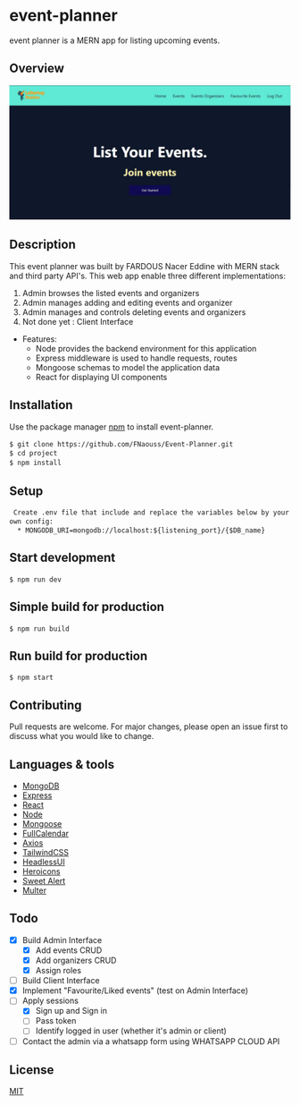 # event-planner

event planner is a MERN app for listing upcoming events.

## Overview

![alt overview](https://github.com/FNaouss/Event-Planner/blob/main/overview.JPG)

## Description

This event planner was built by FARDOUS Nacer Eddine with MERN stack and third party API's. This web app enable three different implementations:

1. Admin browses the listed events and organizers
2. Admin manages adding and editing events and organizer
3. Admin manages and controls deleting events and organizers
4. Not done yet : Client Interface

- Features:
  - Node provides the backend environment for this application
  - Express middleware is used to handle requests, routes
  - Mongoose schemas to model the application data
  - React for displaying UI components

## Installation

Use the package manager [npm](https://www.npmjs.com/) to install event-planner.

```bash
$ git clone https://github.com/FNaouss/Event-Planner.git
$ cd project
$ npm install
```

## Setup

```
 Create .env file that include and replace the variables below by your own config:
  * MONGODB_URI=mongodb://localhost:${listening_port}/{$DB_name}
```

## Start development

```
$ npm run dev
```

## Simple build for production

```
$ npm run build
```

## Run build for production

```
$ npm start
```

## Contributing

Pull requests are welcome. For major changes, please open an issue first to discuss what you would like to change.

## Languages & tools

- [MongoDB](https://www.mongodb.com/)
- [Express](https://expressjs.com/)
- [React](https://reactjs.org/)
- [Node](https://nodejs.org/en/)
- [Mongoose](https://mongoosejs.com/)
- [FullCalendar](fullcalendar.io/)
- [Axios](https://axios-http.com/)
- [TailwindCSS](tailwindcss.com/)
- [HeadlessUI](https://headlessui.dev/)
- [Heroicons](https://heroicons.com/)
- [Sweet Alert](https://sweetalert.js.org/)
- [Multer]()

## Todo

- [x] Build Admin Interface
  - [x] Add events CRUD
  - [x] Add organizers CRUD
  - [x] Assign roles
- [ ] Build Client Interface
- [x] Implement "Favourite/Liked events" (test on Admin Interface)
- [ ] Apply sessions
  - [x] Sign up and Sign in
  - [ ] Pass token
  - [ ] Identify logged in user (whether it's admin or client)
- [ ] Contact the admin via a whatsapp form using WHATSAPP CLOUD API

## License

[MIT](https://choosealicense.com/licenses/mit/)
